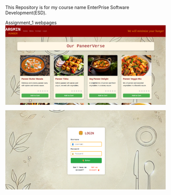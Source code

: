 This Repository is for my course name EnterPrise Software Development(ESD).

Assignment_1 webpages
![a picture of my home page](Assignment_1/index.png?raw=true "Home page")


![a picture of my login page](Assignment_1/login.png?raw=true "Login page")
